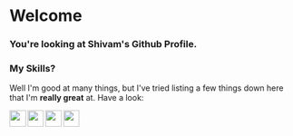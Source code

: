 # Welcome

### You're looking at Shivam's Github Profile.

### My Skills?

Well I'm good at many things, but I've tried listing a few things down here that I'm **really great** at. Have a look:

<img align="left" src="https://skills.thijs.gg/icons?i=html&theme=dark" width="28.5"/>

<img align="left" src="https://skills.thijs.gg/icons?i=css&theme=dark" width="28.5"/>

<img align="left" src="https://skills.thijs.gg/icons?i=js&theme=dark" width="28.5"/>

<img align="left" src="https://skills.thijs.gg/icons?i=react&theme=dark" width="28.5"/>

<br>
<br>
<br>
<br>
<br>
